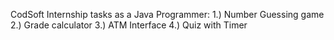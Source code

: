 CodSoft Internship tasks as a Java Programmer:
1.) Number Guessing game
2.) Grade calculator
3.) ATM Interface
4.) Quiz with Timer
